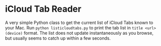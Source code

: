 # iCloud Tab Reader

A very simple Python class to get the current list of iCloud Tabs known to your Mac. Run `python listicloudtabs.py` to print the tab list in `title <url> (device)` format. The list does not update instantaneously as you browse, but usually seems to catch up within a few seconds.
